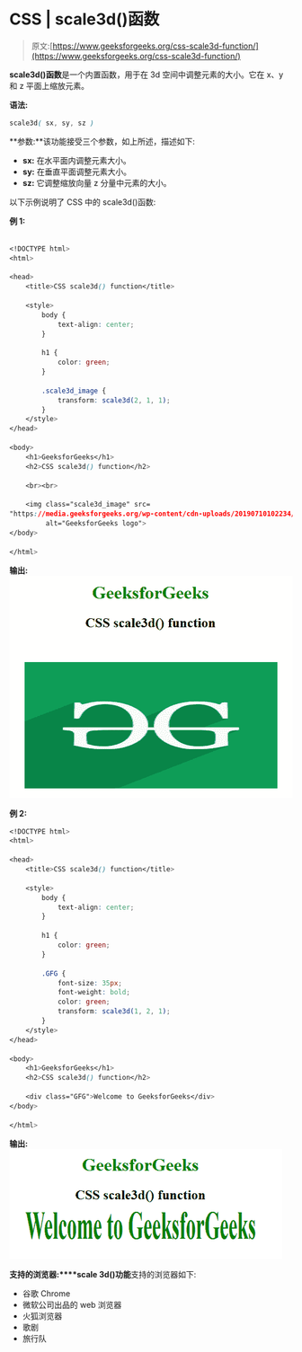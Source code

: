 # CSS | scale3d()函数

> 原文:[https://www.geeksforgeeks.org/css-scale3d-function/](https://www.geeksforgeeks.org/css-scale3d-function/)

**scale3d()函数**是一个内置函数，用于在 3d 空间中调整元素的大小。它在 x、y 和 z 平面上缩放元素。

**语法:**

```css
scale3d( sx, sy, sz )
```

**参数:**该功能接受三个参数，如上所述，描述如下:

*   **sx:** 在水平面内调整元素大小。
*   **sy:** 在垂直平面调整元素大小。
*   **sz:** 它调整缩放向量 z 分量中元素的大小。

以下示例说明了 CSS 中的 scale3d()函数:

**例 1:**

```css

<!DOCTYPE html>
<html>

<head>
    <title>CSS scale3d() function</title>

    <style>
        body {
            text-align: center;
        }

        h1 {
            color: green;
        }

        .scale3d_image {
            transform: scale3d(2, 1, 1);
        }
    </style>
</head>

<body>
    <h1>GeeksforGeeks</h1>
    <h2>CSS scale3d() function</h2>

    <br><br>

    <img class="scale3d_image" src=
"https://media.geeksforgeeks.org/wp-content/cdn-uploads/20190710102234/download3.png" 
         alt="GeeksforGeeks logo">
</body>

</html>
```

**输出:**
![](img/a34b3a9acb9de2133cbc7b82269b6710.png)

**例 2:**

```css
<!DOCTYPE html>
<html>

<head>
    <title>CSS scale3d() function</title>

    <style>
        body {
            text-align: center;
        }

        h1 {
            color: green;
        }

        .GFG {
            font-size: 35px;
            font-weight: bold;
            color: green;
            transform: scale3d(1, 2, 1);
        }
    </style>
</head>

<body>
    <h1>GeeksforGeeks</h1>
    <h2>CSS scale3d() function</h2>

    <div class="GFG">Welcome to GeeksforGeeks</div>
</body>

</html>
```

**输出:**
![](img/66136c1b30e1cd6fcc8dd8fbd327be71.png)

**支持的浏览器:****scale 3d()功能**支持的浏览器如下:

*   谷歌 Chrome
*   微软公司出品的 web 浏览器
*   火狐浏览器
*   歌剧
*   旅行队
